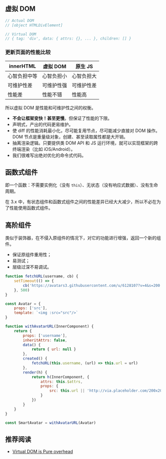## 虚拟 DOM

```js
// Actual DOM
// [object HTMLDivElement]

// Virtual DOM
// { tag: 'div', data: { attrs: {}, ... }, children: [] }
```

### 更新页面的性能比较

| innerHTML | 虚拟 DOM | 原生 JS |
| - | - | - |
| 心智负担中等 | 心智负担小 | 心智负担大 |
| 可维护性差 | 可维护性强 | 可维护性差 |
| 性能差 | 性能不错 | 性能高 |

所以虚拟 DOM 是性能和可维护性之间的权衡。

- **不会让框架变快！甚至更慢**。但保证了性能的下限。
- 声明式，产出的代码更易维护。
- 使 diff 的性能消耗最小化，尽可能复用节点，尽可能减少直接对 DOM 操作。DOM 节点是重量级对象，创建、甚至读取属性都是大开销。
- 抽离渲染逻辑。只要提供类 DOM API 和 JS 运行环境，就可以实现框架的跨终端渲染（比如 iOS/Android）。
- 我们很难写出绝对优化的命令式代码。

## 函数式组件

即一个函数：不需要实例化（没有 `this`）、无状态（没有响应式数据）、没有生命周期。

在 3.x 中，有状态组件和函数式组件之间的性能差异已经大大减少，所以不必在为了性能使用函数式组件。

## 高阶组件

类似于装饰器，在不侵入原组件的情况下，对它的功能进行增强，返回一个新的组件。

- 保证原组件重用性；
- 易测试；
- 层级过深不易调试。

```js
function fetchURL(username, cb) {
    setTimeout(() => {
        cb('https://avatars3.githubusercontent.com/u/6128107?v=4&s=200')
    }, 500)
}

const Avatar = {
    props: ['src'],
    template: `<img :src="src"/>`
}

function withAvatarURL(InnerComponent) {
    return {
        props: ['username'],
        inheritAttrs: false,
        data() {
            return { url: null }
        },
        created() {
            fetchURL(this.username, (url) => this.url = url)
        },
        render(h) {
            return h(InnerComponent, {
                attrs: this.$attrs,
                props: {
                    src: this.url || 'http://via.placeholder.com/200x200'
                }
            })
        }
    }
}

const SmartAvatar = withAvatarURL(Avatar)
```

## 推荐阅读

- [Virtual DOM is Pure overhead](https://www.cnblogs.com/qianduanziyu/p/virtual-dom-is-pure-overhead.html)

